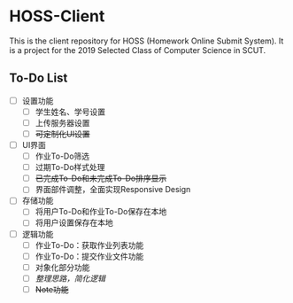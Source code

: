 # HOSS-Client

This is the client repository for HOSS (Homework Online Submit System). It is a project for the 2019 Selected Class of Computer Science in SCUT.

## To-Do List

- [ ] 设置功能
  - [ ] 学生姓名、学号设置
  - [ ] 上传服务器设置
  - [ ] ~~可定制化UI设置~~
- [ ] UI界面
  - [ ] 作业To-Do筛选
  - [ ] 过期To-Do样式处理
  - [ ] ~~已完成To-Do和未完成To-Do排序显示~~
  - [ ] 界面部件调整，全面实现Responsive Design
- [ ] 存储功能
  - [ ] 将用户To-Do和作业To-Do保存在本地
  - [ ] 将用户设置保存在本地
- [ ] 逻辑功能
  - [ ] 作业To-Do：获取作业列表功能
  - [ ] 作业To-Do：提交作业文件功能
  - [ ] 对象化部分功能
  - [ ] *整理思路，简化逻辑*
  - [ ] ~~Note功能~~
